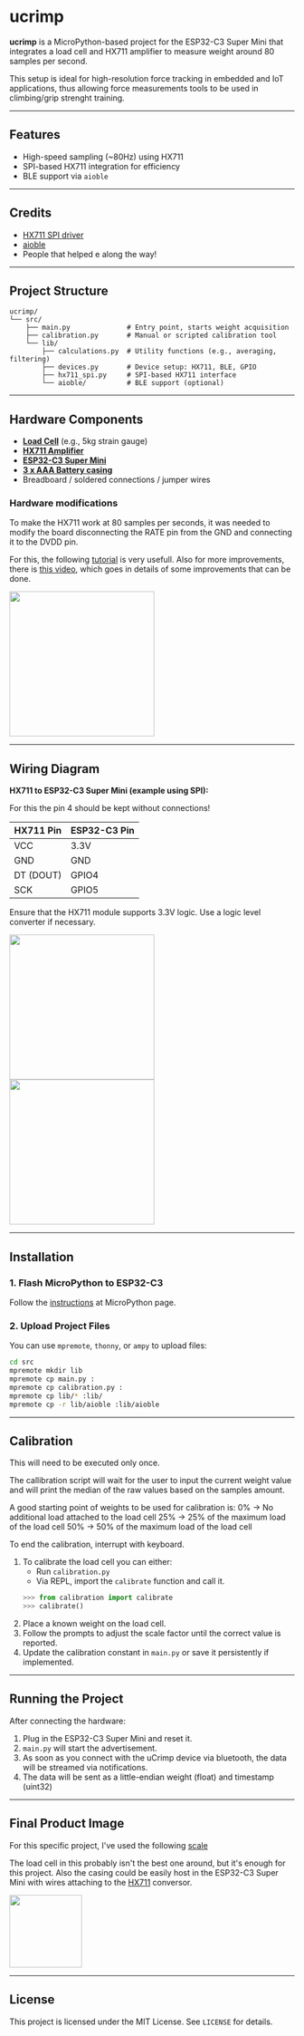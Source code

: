 # ucrimp

**ucrimp** is a MicroPython-based project for the ESP32-C3 Super Mini that integrates a load cell and 
HX711 amplifier to measure weight around 80 samples per second. 

This setup is ideal for high-resolution force tracking in embedded and IoT applications, thus allowing 
force measurements tools to be used in climbing/grip strenght training.

---

## Features

* High-speed sampling (\~80Hz) using HX711
* SPI-based HX711 integration for efficiency
* BLE support via `aioble`

---

## Credits

* [HX711 SPI driver](https://github.com/robert-hh/hx711/tree/master)
* [aioble](https://github.com/micropython/micropython-lib/blob/master/micropython/bluetooth/aioble/README.md)
* People that helped e along the way!

---

## Project Structure

```
ucrimp/
└── src/
    ├── main.py              # Entry point, starts weight acquisition
    ├── calibration.py       # Manual or scripted calibration tool
    └── lib/
        ├── calculations.py  # Utility functions (e.g., averaging, filtering)
        ├── devices.py       # Device setup: HX711, BLE, GPIO
        ├── hx711_spi.py     # SPI-based HX711 interface
        └── aioble/          # BLE support (optional)
```

---

## Hardware Components

* **[Load Cell](https://www.mercadolivre.com.br/balanca-digital-suspensa-100kg-200kg-alta-preciso/p/MLB27345293?pdp_filters=item_id%3AMLB5409409212&from=gshop&matt_tool=48995110&matt_internal_campaign_id=&matt_word=&matt_source=google&matt_campaign_id=22603531562&matt_ad_group_id=185825366131&matt_match_type=&matt_network=g&matt_device=c&matt_creative=754595630379&matt_keyword=&matt_ad_position=&matt_ad_type=pla&matt_merchant_id=735125422&matt_product_id=MLB27345293-product&matt_product_partition_id=2423119992713&matt_target_id=aud-1967156880386:pla-2423119992713&cq_src=google_ads&cq_cmp=22603531562&cq_net=g&cq_plt=gp&cq_med=pla&gad_source=1&gad_campaignid=22603531562&gclid=CjwKCAjw9anCBhAWEiwAqBJ-cy2Icaw-p0CzQJOuLoVcqTwQFDGHEJgobebDxcjHw2taVzbDG99TSRoCK3cQAvD_BwE)** (e.g., 5kg strain gauge)
* **[HX711 Amplifier](https://www.mercadolivre.com.br/modulo-hx711-sensor-hx-711-carga-peso-balanca-arduino/p/MLB35506058?pdp_filters=item_id%3AMLB5303898590&from=gshop&matt_tool=49601181&matt_internal_campaign_id=&matt_word=&matt_source=google&matt_campaign_id=22090354496&matt_ad_group_id=173090612396&matt_match_type=&matt_network=g&matt_device=c&matt_creative=727882733433&matt_keyword=&matt_ad_position=&matt_ad_type=pla&matt_merchant_id=735128188&matt_product_id=MLB35506058-product&matt_product_partition_id=2389865441028&matt_target_id=aud-1967156880386:pla-2389865441028&cq_src=google_ads&cq_cmp=22090354496&cq_net=g&cq_plt=gp&cq_med=pla&gad_source=1&gad_campaignid=22090354496&gclid=CjwKCAjw9anCBhAWEiwAqBJ-c_wJKuCjUpCoC5fmaLhpNrOJXdtxKo3Ua0dWlXOjBRFVeqR5YC-U1hoCoekQAvD_BwE)**
* **[ESP32-C3 Super Mini](https://curtocircuito.com.br/placa-super-mini-esp32-c3.html?utm_term=&utm_campaign=&utm_source=adwords&utm_medium=ppc&hsa_acc=7016354091&hsa_cam=22017597287&hsa_grp=175891755750&hsa_ad=725220908819&hsa_src=g&hsa_tgt=pla-387028627337&hsa_kw=&hsa_mt=&hsa_net=adwords&hsa_ver=3&gad_source=1&gad_campaignid=22017597287&gclid=CjwKCAjw9anCBhAWEiwAqBJ-cxDfs-f_OorbJr0qVmeDbDlpxcRIWRUBAUqFXv5W-pycp81IAaMtfhoCfnsQAvD_BwE)**
* **[3 x AAA Battery casing](https://produto.mercadolivre.com.br/MLB-4498825192-suporte-para-3-pilhas-aaa-palito-com-rabicho-kit-5-pecas-_JM?matt_tool=49601181&matt_internal_campaign_id=&matt_word=&matt_source=google&matt_campaign_id=22090354496&matt_ad_group_id=173090612396&matt_match_type=&matt_network=g&matt_device=c&matt_creative=727882733433&matt_keyword=&matt_ad_position=&matt_ad_type=pla&matt_merchant_id=5320477086&matt_product_id=MLB4498825192&matt_product_partition_id=2394343693421&matt_target_id=aud-1967156880386:pla-2394343693421&cq_src=google_ads&cq_cmp=22090354496&cq_net=g&cq_plt=gp&cq_med=pla&gad_source=1&gad_campaignid=22090354496&gclid=CjwKCAjw9anCBhAWEiwAqBJ-c6juK0T7oJlDVjfdn3FYYlNcNvoucd6u9rzUwBtvLb1V5ePj9uzDThoCt4oQAvD_BwE)**
* Breadboard / soldered connections / jumper wires


### Hardware modifications

To make the HX711 work at 80 samples per seconds, it was needed to modify the board disconnecting the RATE pin from the GND and connecting it to the DVDD pin.

For this, the following [tutorial](https://www.youtube.com/watch?v=0cxS-a837bY) is very usefull.
Also for more improvements, there is [this video](https://www.youtube.com/watch?v=Rp_M0NbDSpo), which goes in details of some improvements that can be done.


<div>
    <img src="./assets/modified-hx711-module.jpeg" width="256"/>
</div>

---

## Wiring Diagram

**HX711 to ESP32-C3 Super Mini (example using SPI):**

For this the pin 4 should be kept without connections!

| HX711 Pin | ESP32-C3 Pin |
| --------- | ------------ |
| VCC       | 3.3V         |
| GND       | GND          |
| DT (DOUT) | GPIO4        |
| SCK       | GPIO5        |

Ensure that the HX711 module supports 3.3V logic. Use a logic level converter if necessary.

<div>
    <img src="./assets/battery-holder.jpeg" width="256"/>
    <img src="./assets/connections-inside.jpeg" width="256"/>
</div>

---

## Installation

### 1. Flash MicroPython to ESP32-C3

Follow the [instructions](https://docs.micropython.org/en/latest/esp32/tutorial/intro.html) at MicroPython page.

### 2. Upload Project Files

You can use `mpremote`, `thonny`, or `ampy` to upload files:

```bash
cd src
mpremote mkdir lib
mpremote cp main.py :
mpremote cp calibration.py :
mpremote cp lib/* :lib/
mpremote cp -r lib/aioble :lib/aioble
```
---

## Calibration

This will need to be executed only once.

The callibration script will wait for the user to input the current weight value and will print the 
median of the raw values based on the samples amount.

A good starting point of weights to be used for calibration is:
0% -> No additional load attached to the load cell
25% -> 25% of the maximum load of the load cell
50% -> 50% of the maximum load of the load cell


To end the calibration, interrupt with keyboard.

1. To calibrate the load cell you can either:
    - Run `calibration.py`
    - Via REPL, import the `calibrate` function and call it.
    ```python
    >>> from calibration import calibrate
    >>> calibrate()
    ```
2. Place a known weight on the load cell.
3. Follow the prompts to adjust the scale factor until the correct value is reported.
4. Update the calibration constant in `main.py` or save it persistently if implemented.

---

## Running the Project

After connecting the hardware:

1. Plug in the ESP32-C3 Super Mini and reset it.
2. `main.py` will start the advertisement.
3. As soon as you connect with the uCrimp device via bluetooth, the data will be streamed via notifications.
4. The data will be sent as a little-endian weight (float) and timestamp (uint32)

---

## Final Product Image

For this specific project, I've used the following [scale](https://www.mercadolivre.com.br/balanca-digital-suspensa-100kg-200kg-alta-preciso/p/MLB27345293?pdp_filters=item_id%3AMLB5409409212&from=gshop&matt_tool=48995110&matt_internal_campaign_id=&matt_word=&matt_source=google&matt_campaign_id=22603531562&matt_ad_group_id=185825366131&matt_match_type=&matt_network=g&matt_device=c&matt_creative=754595630379&matt_keyword=&matt_ad_position=&matt_ad_type=pla&matt_merchant_id=735125422&matt_product_id=MLB27345293-product&matt_product_partition_id=2423119992713&matt_target_id=aud-1967156880386:pla-2423119992713&cq_src=google_ads&cq_cmp=22603531562&cq_net=g&cq_plt=gp&cq_med=pla&gad_source=1&gad_campaignid=22603531562&gclid=CjwKCAjw9anCBhAWEiwAqBJ-cy2Icaw-p0CzQJOuLoVcqTwQFDGHEJgobebDxcjHw2taVzbDG99TSRoCK3cQAvD_BwE)

The load cell in this probably isn't the best one around, but it's enough for this project.
Also the casing could be easily host in the ESP32-C3 Super Mini with wires attaching to the [HX711](https://www.mercadolivre.com.br/modulo-hx711-sensor-hx-711-carga-peso-balanca-arduino/p/MLB35506058?pdp_filters=item_id%3AMLB5303898590&from=gshop&matt_tool=49601181&matt_internal_campaign_id=&matt_word=&matt_source=google&matt_campaign_id=22090354496&matt_ad_group_id=173090612396&matt_match_type=&matt_network=g&matt_device=c&matt_creative=727882733433&matt_keyword=&matt_ad_position=&matt_ad_type=pla&matt_merchant_id=735128188&matt_product_id=MLB35506058-product&matt_product_partition_id=2389865441028&matt_target_id=aud-1967156880386:pla-2389865441028&cq_src=google_ads&cq_cmp=22090354496&cq_net=g&cq_plt=gp&cq_med=pla&gad_source=1&gad_campaignid=22090354496&gclid=CjwKCAjw9anCBhAWEiwAqBJ-c_wJKuCjUpCoC5fmaLhpNrOJXdtxKo3Ua0dWlXOjBRFVeqR5YC-U1hoCoekQAvD_BwE) conversor.

<img src="./assets/prototype.jpeg" width="128"/>

---

## License

This project is licensed under the MIT License. See `LICENSE` for details.
